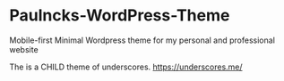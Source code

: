 # Paulncks-WordPress-Theme
Mobile-first Minimal Wordpress theme for my personal and professional website

The is a CHILD theme of underscores. https://underscores.me/
